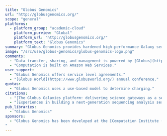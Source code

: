 ```yaml
---
title: "Globus Genomics"
url: "http://globusgenomics.org/"
scope: "general"
platforms:
  - platform_group: "academic-cloud"
    platform_purview: "Global"
    platform_url: "http://globusgenomics.org/"
    platform_text: "Globus Genomics"
summary: "Globus Genomics provides hardened high-performance Galaxy servers running with Globus on AWS."
image: "/src/use/globus-genomics/globus-genomics-logo.png"
comments:
  - "Data transfer, sharing, and management is powered by [Globus](https://www.globus.org/research-data-management-simplified)."
  - "Computation is built on Amazon Web Services."
user_support:
  - "Globus Genomics offers service level agreements."
  - "[Globus World](https://www.globusworld.org/) annual conference." 
quotas:
  - "Globus Genomics uses a use-based model to determine charging."
citations:
  - "[The Globus Galaxies platform: delivering science gateways as a service](https://doi.org/10.1002/cpe.3486), Ravi Madduri, Kyle Chard, Ryan Chard, Lukasz Lacinski, Alex Rodriguez, Dinanath Sulakhe, David Kelly, Utpal Dave, Ian Foster. *Concurrency and Computation: Practice and Experience* 29 April 2015 doi: /10.1002/cpe.3486"
  - "[Experiences in building a next-generation sequencing analysis service using galaxy, globus online and Amazon web service](https://doi.org/10.1145/2484762.2484827), Ravi K. Madduri, Paul Dave, Dinanath Sulakhe, Lukasz Lacinski, Bo Liu, Ian T. Foster. XSEDE '13 Proceedings of the Conference on Extreme Science and Engineering Discovery Environment: Gateway to Discovery, doi: 10.1145/2484762.2484827"  
pub_libraries:
  - "Globus Genomics"
sponsors:
  - "Globus Genomics has been developed at the [Computation Institute (CI)](http://ci.uchicago.edu/). The CI is a joint institute between the [University of Chicago](http://uchicago.edu/) and [Argonne National Laboratory](http://anl.gov/).
"
---
```

